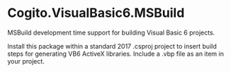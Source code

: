 # Cogito.VisualBasic6.MSBuild

MSBuild development time support for building Visual Basic 6 projects.

Install this package within a standard 2017 .csproj project to insert build steps for generating VB6 ActiveX libraries.
Include a .vbp file as an item in your project. 